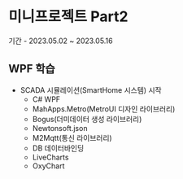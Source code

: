 # 미니프로젝트 Part2
기간 - 2023.05.02 ~ 2023.05.16

## WPF 학습
- SCADA 시뮬레이션(SmartHome 시스템) 시작
  - C# WPF
  - MahApps.Metro(MetroUI 디자인 라이브러리)
  - Bogus(더미데이터 생성 라이브러리)
  - Newtonsoft.json
  - M2Mqtt(통신 라이브러리)
  - DB 데이터바인딩
  - LiveCharts
  - OxyChart
